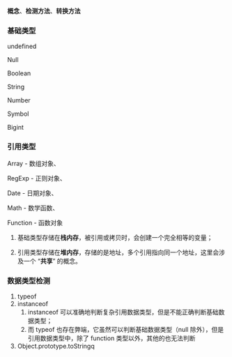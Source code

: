**概念**、**检测方法**、**转换方法**

### 基础类型

undefined

Null

Boolean

String

Number

Symbol

Bigint

### 引用类型

Array - 数组对象、

RegExp - 正则对象、

Date - 日期对象、

Math - 数学函数、

Function - 函数对象



1.  基础类型存储在**栈内存**，被引用或拷贝时，会创建一个完全相等的变量；

2.  引用类型存储在**堆内存**，存储的是地址，多个引用指向同一个地址，这里会涉及一个 “**共享**” 的概念。

### 数据类型检测

1. typeof
2. instanceof
   1. instanceof 可以准确地判断复杂引用数据类型，但是不能正确判断基础数据类型；
   2. 而 typeof 也存在弊端，它虽然可以判断基础数据类型（null 除外），但是引用数据类型中，除了 function 类型以外，其他的也无法判断
3. Object.prototype.toStringq
